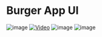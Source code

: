 # Burger App UI

![image](https://drive.google.com/uc?export=view&id=1pg2_2Qhk53TiIO0vKJJoluTwZAyiXcpt)
[![Video](https://images.unsplash.com/photo-1551782450-a2132b4ba21d?ixid=MXwxMjA3fDB8MHxzZWFyY2h8N3x8YnVyZ2VyfGVufDB8fDB8&ixlib=rb-1.2.1&auto=format&fit=crop&w=500&q=60)](https://drive.google.com/file/d/14zM4m2FVe7zYoHVLWxtvpFMI1IYaqglL/view?usp=sharing)
![image](https://drive.google.com/uc?export=view&id=1gsVrdx9sOS1j2tsYZUgOB7eEGdA2cZFk)
![image](https://drive.google.com/uc?export=view&id=1H2Fzm8cbFl82YU4fJrQUIsp_Ftsf1T2v)
